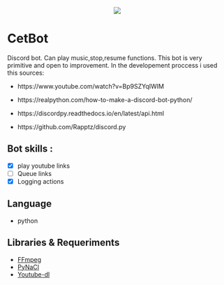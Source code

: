  
 <p align="center">
  <img src="https://i.giphy.com/media/mIZ9rPeMKefm0/giphy.webp" />
</p>

# CetBot  
Discord bot. Can play music,stop,resume functions.
This bot is very primitive and open to improvement. 
In the developement proccess i used this  sources:
- <p>https://www.youtube.com/watch?v=Bp9SZYqIWIM</p>
- <p>https://realpython.com/how-to-make-a-discord-bot-python/</p>
- <p>https://discordpy.readthedocs.io/en/latest/api.html</p>
- <p>https://github.com/Rapptz/discord.py</p>
## Bot skills :

- [x] play youtube links
- [ ] Queue links
- [x] Logging actions

## Language
- python

 ## Libraries & Requeriments
 - <a href="https://ffmpeg.org/">FFmpeg</a>
 - <a href="https://pypi.org/project/PyNaCl/">PyNaCl</a>
 - <a href="https://pypi.org/project/youtube_dl/">Youtube-dl</a>
